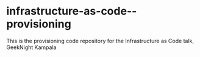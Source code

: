 infrastructure-as-code--provisioning
==========================================

This is the provisioning code repository for the Infrastructure as Code talk, GeekNight Kampala


